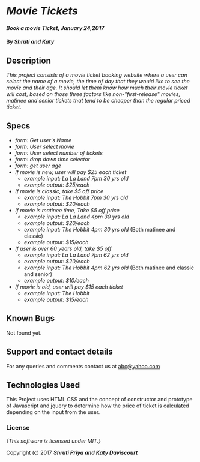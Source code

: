 # _Movie Tickets_

#### _Book a movie Ticket, January 24,2017_

#### By _**Shruti and Katy**_

## Description

_This project consists of a movie ticket booking website where  a user can select the name of a movie, the time of day that they would like to see the movie and their age.  It should let them know how much their movie ticket will cost, based on those three factors like non-"first-release" movies, matinee and senior tickets that tend to be cheaper than the regular priced ticket._

## Specs

* _form: Get user's Name_
* _form: User select movie_
* _form: User select number of tickets_
* _form: drop down time selector_
* _form: get user age_
* _If movie is new, user will pay $25 each ticket_
    * _example input: La La Land 7pm 30 yrs old_
    * _example output: $25/each_
* _If movie is classic, take $5 off price_
    * _example input: The Hobbit 7pm 30 yrs old_
    * _example output: $20/each_
* _If movie is matinee time, Take $5 off price_
    * _example input: La La Land 4pm 30 yrs old_
    * _example output: $20/each_
    * _example input: The Hobbit 4pm 30 yrs old_ (Both matinee and classic)
    * _example output: $15/each_
* _If user is over 60 years old, take $5 off_
    * _example input: La La Land 7pm 62 yrs old_
    * _example output: $20/each_
    * _example input: The Hobbit 4pm 62 yrs old_ (Both matinee and classic and senior)
    * _example output: $10/each_
* _If movie is old, user will pay $15 each ticket_
    * _example input: The Hobbit_
    * _example output: $15/each_

## Known Bugs
 Not found yet.

## Support and contact details

For any queries and comments contact us at abc@yahoo.com

## Technologies Used

This Project uses HTML CSS and the concept of constructor and prototype of Javascript and jquery to determine how the price of ticket is calculated depending on the input from the user. 

### License

*{This software is licensed under MIT.}*

Copyright (c) 2017 **_Shruti Priya and Katy Daviscourt_**

